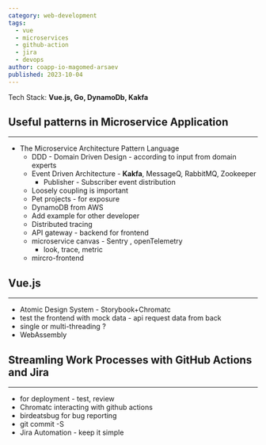 ```yaml
---
category: web-development
tags:
  - vue
  - microservices
  - github-action
  - jira
  - devops
author: coapp-io-magomed-arsaev
published: 2023-10-04
---
```

Tech Stack: **Vue.js, Go, DynamoDb, Kakfa**
## Useful patterns in Microservice Application
----

- The Microservice Architecture Pattern Language
	- DDD - Domain Driven Design - according to input from domain experts
	- Event Driven Architecture - **Kakfa**, MessageQ, RabbitMQ, Zookeeper
		- Publisher - Subscriber event distribution 
	- Loosely coupling is important
	- Pet projects - for exposure 
	- DynamoDB from AWS  
	- Add example for other developer
	- Distributed tracing
	- API gateway - backend for frontend 
	- microservice canvas - Sentry , openTelemetry 
		- look, trace, metric  	
	- mircro-frontend
## Vue.js
---
- Atomic Design System - Storybook+Chromatc
- test the frontend with mock data - api request data from back 
- single or multi-threading ?
- WebAssembly

## Streamling Work Processes with GitHub Actions and Jira
---

- for deployment - test, review 
- Chromatc interacting with github actions 
- birdeatsbug  for bug reporting 
- git commit -S
- Jira Automation - keep it simple 